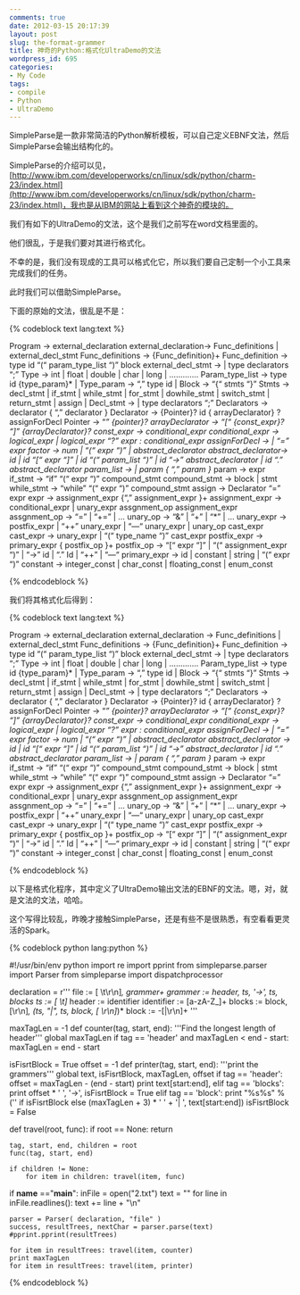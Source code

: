 ```yaml
---
comments: true
date: 2012-03-15 20:17:39
layout: post
slug: the-format-grammer
title: 神奇的Python:格式化UltraDemo的文法
wordpress_id: 695
categories:
- My Code
tags:
- compile
- Python
- UltraDemo
---
```


SimpleParse是一款非常简洁的Python解析模板，可以自己定义EBNF文法，然后SimpleParse会输出结构化的。

SimpleParse的介绍可以见，[http://www.ibm.com/developerworks/cn/linux/sdk/python/charm-23/index.html](http://www.ibm.com/developerworks/cn/linux/sdk/python/charm-23/index.html)，我也是从IBM的网站上看到这个神奇的模块的。

我们有如下的UltraDemo的文法，这个是我们之前写在word文档里面的。

他们很乱，于是我们要对其进行格式化。

不幸的是，我们没有现成的工具可以格式化它，所以我们要自己定制一个小工具来完成我们的任务。

此时我们可以借助SimpleParse。

下面的原始的文法，很乱是不是：<!-- more -->


{% codeblock text lang:text %}

Program 			 -> external_declaration
external_declaration-> Func_definitions | external_decl_stmt
Func_definitions	 -> {Func_definition}+
Func_definition	 -> type id “(“ param_type_list “)” block
external_decl_stmt -> <empty> | type declarators “;”
Type 			 -> int | float | double | char | long | ………….
Param_type_list 	 -> type id {type_param}* | <empty>
Type_param		 -> “,” type id | <empty>
Block			 -> “{“ stmts “}”
Stmts        -> decl_stmt | if_stmt | while_stmt | for_stmt | dowhile_stmt |                               switch_stmt | return_stmt | assign | <empty>
Decl_stmt		-> <empty> | type declarators “;”
Declarators		-> declarator { “,” declarator }
Declarator		-> {Pointer}? id { arrayDeclarator}	? assignForDecl
Pointer			-> “*” {pointer}?
arrayDeclarator	-> “[“ {const_expr}? “]” {arrayDeclarator}?
const_expr		-> conditional_expr
conditional_expr	-> logical_expr | logical_expr “?” expr : conditional_expr
assignForDecl		-> <empty> | “=” expr
factor			-> num | “(“ expr “)” | abstract_declarator
abstract_declarator-> id | id “[“ expr “]” | id “(“ param_list “)” | id “->” abstract_declarator
| id “.” abstract_declarator
param_list		-> <empty> | param { “,” param }*
param			-> expr
if_stmt			-> “if” “(“ expr “)” compound_stmt
compound_stmt	-> block | stmt
while_stmt		-> “while” “(“ expr “)” compound_stmt
assign			-> Declarator “=” expr
expr				-> assignment_expr {“,” assignment_expr }+
assignment_expr	-> conditional_expr | unary_expr assgnment_op assignment_expr
assgnment_op	  	-> “=” | “+=” | …
unary_op			-> “&” | “+” | “*” | …
unary_expr		-> postfix_expr | “++” unary_expr | “—“ unary_expr | unary_op cast_expr
cast_expr			-> unary_expr | “(“ type_name “)” cast_expr
postfix_expr		-> primary_expr { postfix_op }+
postfix_op		-> “[“ expr “]” | “(“ assignment_expr “)” | “->” id | “.” Id | “++” | “—“
primary_expr		-> id | constant | string | “(“ expr “)”
constant			-> integer_const | char_const | floating_const | enum_const


{% endcodeblock %}


我们将其格式化后得到：


{% codeblock text lang:text %}


Program               ->  external_declaration
external_declaration  ->  Func_definitions
                       | external_decl_stmt
Func_definitions      ->  {Func_definition}+
Func_definition       ->  type id “(“ param_type_list “)” block
external_decl_stmt    ->  <empty>
                       | type declarators “;”
Type                  ->  int
                       | float
                       | double
                       | char
                       | long
                       | ………….
Param_type_list       ->  type id {type_param}*
                       | <empty>
Type_param            ->  “,” type id
                       | <empty>
Block                 ->  “{“ stmts “}”
Stmts                 ->  decl_stmt
                       | if_stmt
                       | while_stmt
                       | for_stmt
                       | dowhile_stmt
                       | switch_stmt
                       | return_stmt
                       | assign
                       | <empty>
Decl_stmt             ->  <empty>
                       | type declarators “;”
Declarators           ->  declarator { “,” declarator }
Declarator            ->  {Pointer}? id { arrayDeclarator}	? assignForDecl
Pointer               ->  “*” {pointer}?
arrayDeclarator       ->  “[“ {const_expr}? “]” {arrayDeclarator}?
const_expr            ->  conditional_expr
conditional_expr      ->  logical_expr
                       | logical_expr “?” expr : conditional_expr
assignForDecl         ->  <empty>
                       | “=” expr
factor                ->  num
                       | “(“ expr “)”
                       | abstract_declarator
abstract_declarator   ->  id
                       | id “[“ expr “]”
                       | id “(“ param_list “)”
                       | id “->” abstract_declarator
                       | id “.” abstract_declarator
param_list            ->  <empty>
                       | param { “,” param }*
param                 ->  expr
if_stmt               ->  “if” “(“ expr “)” compound_stmt
compound_stmt         ->  block
                       | stmt
while_stmt            ->  “while” “(“ expr “)” compound_stmt
assign                ->  Declarator “=” expr
expr                  ->  assignment_expr {“,” assignment_expr }+
assignment_expr       ->  conditional_expr
                       | unary_expr assgnment_op assignment_expr
assgnment_op          ->  “=”
                       | “+=”
                       | …
unary_op              ->  “&”
                       | “+”
                       | “*”
                       | …
unary_expr            ->  postfix_expr
                       | “++” unary_expr
                       | “—“ unary_expr
                       | unary_op cast_expr
cast_expr             ->  unary_expr
                       | “(“ type_name “)” cast_expr
postfix_expr          ->  primary_expr { postfix_op }+
postfix_op            ->  “[“ expr “]”
                       | “(“ assignment_expr “)”
                       | “->” id
                       | “.” Id
                       | “++”
                       | “—“
primary_expr          ->  id
                       | constant
                       | string
                       | “(“ expr “)”
constant              ->  integer_const
                       | char_const
                       | floating_const
                       | enum_const


{% endcodeblock %}


以下是格式化程序，其中定义了UltraDemo输出文法的EBNF的文法。嗯，对，就是文法的文法，哈哈。

这个写得比较乱，昨晚才接触SimpleParse，还是有些不是很熟悉，有空看看更灵活的Spark。


{% codeblock python lang:python %}

#!/usr/bin/env python
import re
import pprint
from simpleparse.parser import Parser
from simpleparse import dispatchprocessor

declaration = r'''
file            := [ \t\r\n]*, grammer+
grammer         := header, ts, '->', ts, blocks
ts              := [ \t]*
header          := identifier
identifier      := [a-zA-Z_]+
blocks          := block, [\r\n]*, (ts, "|", ts, block, [ \r\n]*)*
block           := -[|\r\n]+
'''

maxTagLen = -1
def counter(tag, start, end):
    '''Find the longest length of header'''
    global maxTagLen
    if tag == 'header' and maxTagLen < end - start:
        maxTagLen = end - start

isFisrtBlock = True
offset = -1
def printer(tag, start, end):
    '''print the grammers'''
    global text, isFisrtBlock, maxTagLen, offset
    if tag == 'header':
        offset = maxTagLen - (end - start)
        print text[start:end],
    elif tag == 'blocks':
        print offset * ' ', '->',
        isFisrtBlock = True
    elif tag == 'block':
        print "%s%s" % ('' if isFisrtBlock else (maxTagLen + 3) * ' ' + '| ', text[start:end])
        isFisrtBlock = False

def travel(root, func):
    if root == None: return

    tag, start, end, children = root
    func(tag, start, end)

    if children != None:
        for item in children: travel(item, func)

if __name__ =="__main__":
    inFile = open("2.txt")
    text = ""
    for line in inFile.readlines():
        text += line + "\n"

    parser = Parser( declaration, "file" )
    success, resultTrees, nextChar = parser.parse(text)
    #pprint.pprint(resultTrees)

    for item in resultTrees: travel(item, counter)
    print maxTagLen
    for item in resultTrees: travel(item, printer)


{% endcodeblock %}

